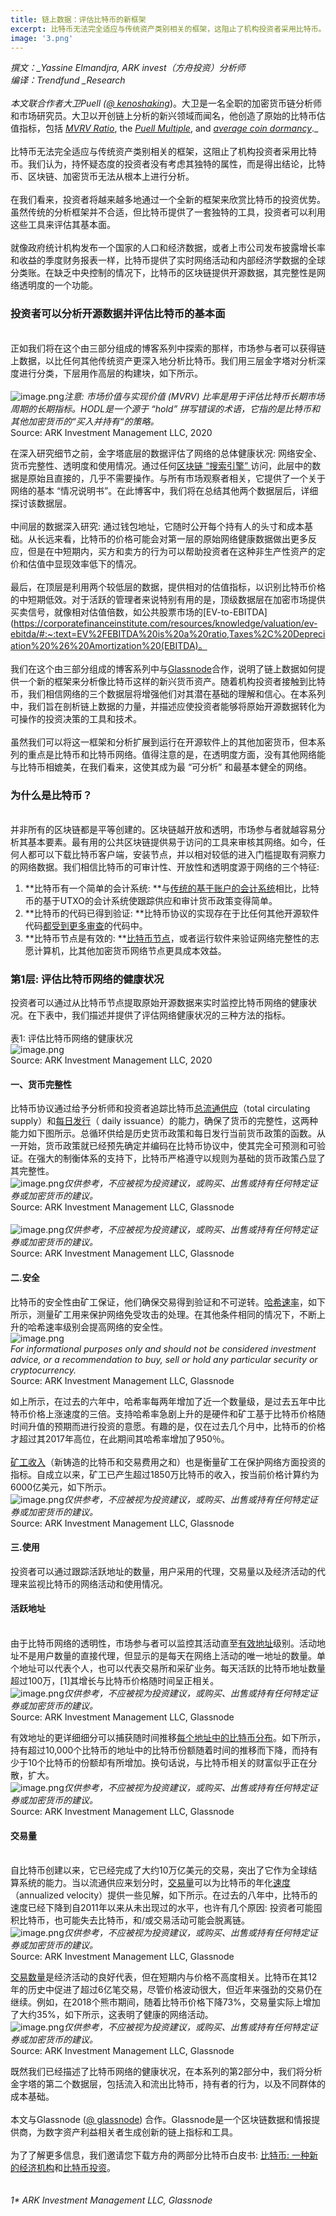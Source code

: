 ```yaml
---
title: 链上数据：评估比特币的新框架
excerpt: 比特币无法完全适应与传统资产类别相关的框架，这阻止了机构投资者采用比特币。我们认为，持怀疑态度的投资者没有考虑其独特的属性，而是得出结论，比特币、区块链、加密货币无法从根本上进行分析。在我们看来，投资者将越来越多地通过一个全新的框架来欣赏比特币的投资优势。虽然传统的分析框架并不合适，但比特币提供了一套独特的工具，投资者可以利用这些工具来评估其基本面。就像政府统计机构发布一个国家的人口和经济数据，或者上市公司发布披露增长率和收益的季度财务报表一样，比特币提供了实时网络活动和内部经济学数据的全球分类账。在缺乏中央控制的情况下，比特币的区块链提供开源数据，其完整性是网络透明度的一个功能。
image: '3.png'
---
```


_撰文：__Yassine Elmandjra, ARK invest（方舟投资）分析师_<br />_编译：Trendfund __Research_<br />_<br />_本文联合作者大卫Puell (_[_@ kenoshaking_](https://twitter.com/kenoshaking)_)。大卫是一名全职的加密货币链分析师和市场研究员。大卫以开创链上分析的新兴领域而闻名，他创造了原始的比特币估值指标，包括 _[_MVRV Ratio_](https://studio.glassnode.com/metrics?a=BTC&category=&m=market.Mvrv)_, the _[_Puell Multiple_](https://studio.glassnode.com/metrics?a=BTC&category=&m=indicators.PuellMultiple)_, and _[_average coin dormancy_](https://studio.glassnode.com/metrics?a=BTC&category=&m=indicators.AverageDormancy)_._<br />
<br />比特币无法完全适应与传统资产类别相关的框架，这阻止了机构投资者采用比特币。我们认为，持怀疑态度的投资者没有考虑其独特的属性，而是得出结论，比特币、区块链、加密货币无法从根本上进行分析。<br />
<br />在我们看来，投资者将越来越多地通过一个全新的框架来欣赏比特币的投资优势。虽然传统的分析框架并不合适，但比特币提供了一套独特的工具，投资者可以利用这些工具来评估其基本面。<br />
<br />就像政府统计机构发布一个国家的人口和经济数据，或者上市公司发布披露增长率和收益的季度财务报表一样，比特币提供了实时网络活动和内部经济学数据的全球分类账。在缺乏中央控制的情况下，比特币的区块链提供开源数据，其完整性是网络透明度的一个功能。<br />

### 投资者可以分析开源数据并评估比特币的基本面

<br />正如我们将在这个由三部分组成的博客系列中探索的那样，市场参与者可以获得链上数据，以比任何其他传统资产更深入地分析比特币。我们用三层金字塔对分析深度进行分类，下层用作高层的构建块，如下所示。<br />
<br />![image.png](bitcoin-evaluation/1.png)_注意: 市场价值与实现价值 (MVRV) 比率是用于评估比特币长期市场周期的长期指标。HODL是一个源于 “hold” 拼写错误的术语，它指的是比特币和其他加密货币的“买入并持有“的策略。_<br />Source: ARK Investment Management LLC, 2020

在深入研究细节之前，金字塔底层的数据评估了网络的总体健康状况: 网络安全、货币完整性、透明度和使用情况。通过任何[区块链 “搜索引擎” ](https://btc.com/)访问，此层中的数据是原始且直接的，几乎不需要操作。与所有市场观察者相关，它提供了一个关于网络的基本 “情况说明书”。在此博客中，我们将在总结其他两个数据层后，详细探讨该数据层。<br />
<br />中间层的数据深入研究: 通过钱包地址，它随时公开每个持有人的头寸和成本基础。从长远来看，比特币的价格可能会对第一层的原始网络健康数据做出更多反应，但是在中短期内，买方和卖方的行为可以帮助投资者在这种非生产性资产的定价和估值中显现效率低下的情况。<br />
<br />最后，在顶层是利用两个较低层的数据，提供相对的估值指标，以识别比特币价格的中短期低效。对于活跃的管理者来说特别有用的是，顶级数据层在加密市场提供买卖信号，就像相对估值倍数，如公共股票市场的[EV-to-EBITDA](https://corporatefinanceinstitute.com/resources/knowledge/valuation/ev-ebitda/#:~:text=EV%2FEBITDA%20is%20a%20ratio,Taxes%2C%20Depreciation%20%26%20Amortization%20(EBITDA)。<br />
<br />我们在这个由三部分组成的博客系列中与[Glassnode](https://glassnode.com/)合作，说明了链上数据如何提供一个新的框架来分析像比特币这样的新兴货币资产。随着机构投资者接触到比特币，我们相信网络的三个数据层将增强他们对其潜在基础的理解和信心。在本系列中，我们旨在剖析链上数据的力量，并描述应使投资者能够将原始开源数据转化为可操作的投资决策的工具和技术。<br />
<br />虽然我们可以将这一框架和分析扩展到运行在开源软件上的其他加密货币，但本系列的重点是比特币和比特币网络。值得注意的是，在透明度方面，没有其他网络能与比特币相媲美，在我们看来，这使其成为最 “可分析” 和最基本健全的网络。<br />

### 为什么是比特币？

<br />并非所有的区块链都是平等创建的。区块链越开放和透明，市场参与者就越容易分析其基本要素。最有用的公共区块链提供易于访问的工具来审核其网络。如今，任何人都可以下载比特币客户端，安装节点，并以相对较低的进入门槛提取有洞察力的网络数据。我们相信比特币的可审计性、开放性和透明度源于网络的三个特征:<br />

1. **比特币有一个简单的会计系统: **与[传统的基于账户的会计系统](https://insights.glassnode.com/account-based-metrics/)相比，比特币的基于UTXO的会计系统使跟踪供应和审计货币政策变得简单。
1. **比特币的代码已得到验证: **比特币协议的实现存在于比任何其他开源软件代码[都受到更多审查](https://bitcoin.org/en/development#code-review)的代码中。
1. **比特币节点是有效的: **[比特币节点](https://bitcoin.org/en/bitcoin-core/features/)，或者运行软件来验证网络完整性的志愿计算机，比其他加密货币网络节点更具成本效益。



### 第1层: 评估比特币网络的健康状况
投资者可以通过从比特币节点提取原始开源数据来实时监控比特币网络的健康状况。在下表中，我们描述并提供了评估网络健康状况的三种方法的指标。<br />
<br />表1: 评估比特币网络的健康状况<br />![image.png](bitcoin-evaluation/2.png)<br />Source: ARK Investment Management LLC, 2020<br />

#### 一、货币完整性
比特币协议通过给予分析师和投资者追踪比特币[总流通供应](https://studio.glassnode.com/metrics?a=BTC&category=&m=supply.Current)（total circulating supply）和[每日发行](https://studio.glassnode.com/metrics?a=BTC&category=&m=supply.Issued)（ daily issuance）的能力，确保了货币的完整性，这两种能力如下图所示。总循环供给是历史货币政策和每日发行当前货币政策的函数。从一开始，货币政策就已经预先确定并编码在比特币协议中，使其完全可预测和可验证。在强大的制衡体系的支持下，比特币严格遵守以规则为基础的货币政策凸显了其完整性。<br />![image.png](bitcoin-evaluation/3.png)_仅供参考，不应被视为投资建议，或购买、出售或持有任何特定证券或加密货币的建议。_<br />Source: ARK Investment Management LLC, Glassnode<br />
<br />![image.png](bitcoin-evaluation/4.png)_仅供参考，不应被视为投资建议，或购买、出售或持有任何特定证券或加密货币的建议。_<br />Source: ARK Investment Management LLC, Glassnode

#### 二.安全
比特币的安全性由矿工保证，他们确保交易得到验证和不可逆转。[哈希速率](https://studio.glassnode.com/metrics?a=BTC&category=&m=mining.HashRateMean)，如下所示，测量矿工用来保护网络免受攻击的处理。在其他条件相同的情况下，不断上升的哈希速率级别会提高网络的安全性。<br />![image.png](bitcoin-evaluation/5.png)<br />_For informational purposes only and should not be considered investment advice, or a recommendation to buy, sell or hold any particular security or cryptocurrency._<br />Source: ARK Investment Management LLC, Glassnode

如上所示，在过去的六年中，哈希率每两年增加了近一个数量级，是过去五年中比特币价格上涨速度的三倍。支持哈希率急剧上升的是硬件和矿工基于比特币价格随时间升值的预期而进行投资的意愿。有趣的是，仅在过去几个月中，比特币的价格才超过其2017年高位，在此期间其哈希率增加了950％。<br />
<br />[矿工收入](https://studio.glassnode.com/metrics?a=BTC&category=&m=mining.RevenueSum)（新铸造的比特币和交易费用之和）也是衡量矿工在保护网络方面投资的指标。自成立以来，矿工已产生超过1850万比特币的收入，按当前价格计算约为6000亿美元，如下所示。<br />![image.png](bitcoin-evaluation/6.png)_仅供参考，不应被视为投资建议，或购买、出售或持有任何特定证券或加密货币的建议。_<br />Source: ARK Investment Management LLC, Glassnode<br />

#### 三.使用
投资者可以通过跟踪活跃地址的数量，用户采用的代理，交易量以及经济活动的代理来监视比特币的网络活动和使用情况。<br />

#### 活跃地址

<br />由于比特币网络的透明性，市场参与者可以监控其活动直至[有效地址](https://studio.glassnode.com/metrics?a=BTC&category=&m=addresses.ActiveCount)级别。活动地址不是用户数量的直接代理，但显示的是每天在网络上活动的唯一地址的数量。单个地址可以代表个人，也可以代表交易所和采矿业务。每天活跃的比特币地址数量超过100万，[1]其增长与比特币价格随时间呈正相关。<br />![image.png](bitcoin-evaluation/7.png)_仅供参考，不应被视为投资建议，或购买、出售或持有任何特定证券或加密货币的建议。_<br />Source: ARK Investment Management LLC, Glassnode

有效地址的更详细细分可以捕获随时间推移[每个地址中的比特币分布](https://studio.glassnode.com/metrics?a=BTC&category=&m=addresses.SupplyDistributionRelative)。如下所示，持有超过10,000个比特币的地址中的比特币份额随着时间的推移而下降，而持有少于10个比特币的份额却有所增加。换句话说，与比特币相关的财富似乎正在分散，扩大。<br />![image.png](bitcoin-evaluation/8.png)_仅供参考，不应被视为投资建议，或购买、出售或持有任何特定证券或加密货币的建议。_<br />Source: ARK Investment Management LLC, Glassnode

#### 交易量

<br />自比特币创建以来，它已经完成了大约10万亿美元的交易，突出了它作为全球结算系统的能力。当以流通供应来划分时，[交易量](https://studio.glassnode.com/metrics?a=BTC&category=&m=transactions.TransfersVolumeAdjustedSum)可以为比特币的年化[速度](https://studio.glassnode.com/metrics?a=BTC&category=&m=indicators.Velocity)（annualized velocity）提供一些见解，如下所示。在过去的八年中，比特币的速度已经下降到自2011年以来从未出现过的水平，也许有几个原因: 投资者可能囤积比特币，也可能失去比特币，和/或交易活动可能会脱离链。<br />![image.png](bitcoin-evaluation/9.png)_仅供参考，不应被视为投资建议，或购买、出售或持有任何特定证券或加密货币的建议。_<br />Source: ARK Investment Management LLC, Glassnode

[交易数量](https://studio.glassnode.com/metrics?a=BTC&category=&m=transactions.Count)是经济活动的良好代表，但在短期内与价格不高度相关。比特币在其12年的历史中促进了超过6亿笔交易，尽管价格波动很大，但近年来强劲的交易仍在继续。例如，在2018个熊市期间，随着比特币价格下降73%，交易量实际上增加了大约35%，如下所示，这表明了健康的网络活动。<br />![image.png](bitcoin-evaluation/10.png)_仅供参考，不应被视为投资建议，或购买、出售或持有任何特定证券或加密货币的建议。_<br />Source: ARK Investment Management LLC, Glassnode

既然我们已经描述了比特币网络的健康状况，在本系列的第2部分中，我们将分析金字塔的第二个数据层，包括流入和流出比特币，持有者的行为，以及不同群体的成本基础。<br />
<br />本文与Glassnode ([@ glassnode](https://twitter.com/glassnode)) 合作。Glassnode是一个区块链数据和情报提供商，为数字资产利益相关者生成创新的链上指标和工具。<br />
<br />为了了解更多信息，我们邀请您下载方舟的两部分比特币白皮书: [比特币: 一种新的经济机构](https://ark-invest.com/white-papers/bitcoin-part-one/)和[比特币投资](https://ark-invest.com/white-papers/bitcoin-part-two/)。<br />
<br />
<br />_1* ARK Investment Management LLC, Glassnode_


